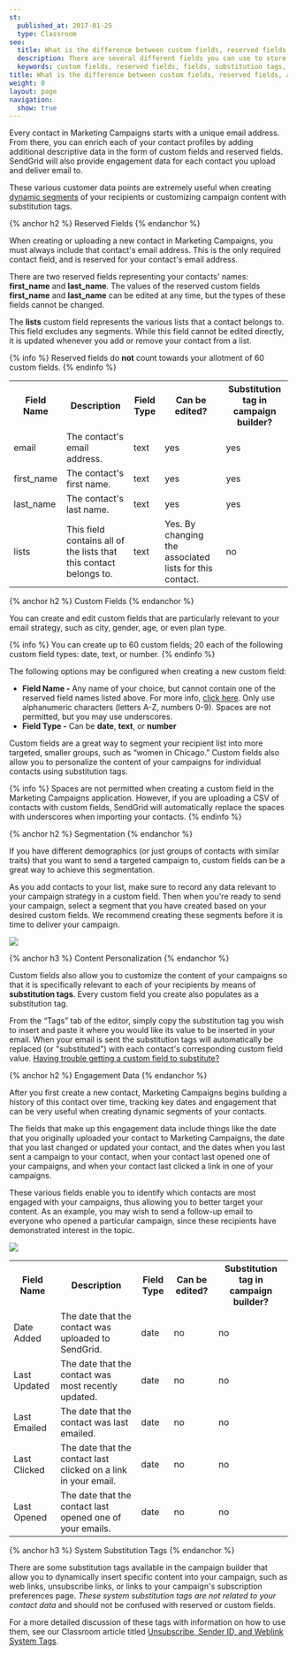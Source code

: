 ```yaml
---
st:
  published_at: 2017-01-25
  type: Classroom
seo:
  title: What is the difference between custom fields, reserved fields, and system fields?
  description: There are several different fields you can use to store and organize information about your contacts.
  keywords: custom fields, reserved fields, fields, substitution tags, substitution, tags, system field, contacts, segmentation
title: What is the difference between custom fields, reserved fields, and system fields?
weight: 0
layout: page
navigation:
  show: true
---
```


Every contact in Marketing Campaigns starts with a unique email address. From there, you can enrich each of your contact profiles by adding additional descriptive data in the form of custom fields and reserved fields. SendGrid will also provide engagement data for each contact you upload and deliver email to.

These various customer data points are extremely useful when creating [dynamic segments]({{root_url}}/User_Guide/Marketing_Campaigns/lists.html#-Create-a-Segment) of your recipients or customizing campaign content with substitution tags.

{% anchor h2 %}
Reserved Fields
{% endanchor %}

When creating or uploading a new contact in Marketing Campaigns, you must always include that contact's email address. This is the only required contact field, and is reserved for your contact's email address.

There are two reserved fields representing your contacts' names: **first_name** and **last_name**. The values of the reserved custom fields **first_name** and **last_name** can be edited at any time, but the types of these fields cannot be changed.

The **lists** custom field represents the various lists that a contact belongs to. This field excludes any segments. While this field cannot be edited directly, it is updated whenever you add or remove your contact from a list.

{% info %}
Reserved fields do **not** count towards your allotment of 60 custom fields.
{% endinfo %}

<table class="table">
  <tr><th>Field Name</th><th>Description</th><th>Field Type</th><th>Can be edited?</th><th>Substitution tag in campaign builder?</th></tr>
  <tr><td>email</td><td>The contact's email address.</td><td>text</td><td>yes</td><td>yes</td></tr>
  <tr><td>first_name</td><td>The contact's first name.</td><td>text</td><td>yes</td><td>yes</td></tr>
  <tr><td>last_name</td><td>The contact's last name.</td><td>text</td><td>yes</td><td>yes</td></tr>
  <tr><td>lists</td><td>This field contains all of the lists that this contact belongs to.</td><td>text</td><td>Yes. By changing the associated lists for this contact.</td><td>no</td></tr>
</table>

{% anchor h2 %}
Custom Fields
{% endanchor %}

You can create and edit custom fields that are particularly relevant to your email strategy, such as city, gender, age, or even plan type.

{% info %}
You can create up to 60 custom fields; 20 each of the following custom field types: date, text, or number.
{% endinfo %}

The following options may be configured when creating a new custom field:

* **Field Name -** Any name of your choice, but cannot contain one of the reserved field names listed above. For more info, [click here]({{root_url}}/Classroom/Troubleshooting/Authentication/you_have_used_a_reserved_field_name_for_your_custom_field.html"). Only use alphanumeric characters (letters A-Z, numbers 0-9). Spaces are not permitted, but you may use underscores.
* **Field Type -** Can be **date**, **text**, or **number**

Custom fields are a great way to segment your recipient list into more targeted, smaller groups, such as “women in Chicago.” Custom fields also allow you to personalize the content of your campaigns for individual contacts using substitution tags.

{% info %}
Spaces are not permitted when creating a custom field in the Marketing Campaigns application. However, if you are uploading a CSV of contacts with custom fields, SendGrid will automatically replace the spaces with underscores when importing your contacts.
{% endinfo %}

{% anchor h2 %}
Segmentation
{% endanchor %}

If you have different demographics (or just groups of contacts with similar traits) that you want to send a targeted campaign to, custom fields can be a great way to achieve this segmentation.

As you add contacts to your list, make sure to record any data relevant to your campaign strategy in a custom field. Then when you're ready to send your campaign, select a segment that you have created based on your desired custom fields. We recommend creating these segments before it is time to deliver your campaign.

![]({{root_url}}/images/contact_fields_1.png)

{% anchor h3 %}
Content Personalization
{% endanchor %}

Custom fields also allow you to customize the content of your campaigns so that it is specifically relevant to each of your recipients by means of **substitution tags**. Every custom field you create also populates as a substitution tag.

From the “Tags” tab of the editor, simply copy the substitution tag you wish to insert and paste it where you would like its value to be inserted in your email. When your email is sent the substitution tags will automatically be replaced (or "substituted") with each contact's corresponding custom field value. [Having trouble getting a custom field to substitute?]({{root_url}}/Classroom/Troubleshooting/Authentication/a_custom_field_value_did_not_substitute_during_a_send.html)

{% anchor h2 %}
Engagement Data
{% endanchor %}

After you first create a new contact, Marketing Campaigns begins building a history of this contact over time, tracking key dates and engagement that can be very useful when creating dynamic segments of your contacts.

The fields that make up this engagement data include things like the date that you originally uploaded your contact to Marketing Campaigns, the date that you last changed or updated your contact, and the dates when you last sent a campaign to your contact, when your contact last opened one of your campaigns, and when your contact last clicked a link in one of your campaigns.

These various fields enable you to identify which contacts are most engaged with your campaigns, thus allowing you to better target your content. As an example, you may wish to send a follow-up email to everyone who opened a particular campaign, since these recipients have demonstrated interest in the topic.

![]({{root_url}}/images/contact_fields_2.png)

<table class="table">
  <tr><th>Field Name</th><th>Description</th><th>Field Type</th><th>Can be edited?</th><th>Substitution tag in campaign builder?</th></tr>
  <tr><td>Date Added</td><td>The date that the contact was uploaded to SendGrid.</td><td>date</td><td>no</td><td>no</td></tr>
  <tr><td>Last Updated</td><td>The date that the contact was most recently updated.</td><td>date</td><td>no</td><td>no</td></tr>
  <tr><td>Last Emailed</td><td>The date that the contact was last emailed.</td><td>date</td><td>no</td><td>no</td></tr>
  <tr><td>Last Clicked</td><td>The date that the contact last clicked on a link in your email.</td><td>date</td><td>no</td><td>no</td></tr>
  <tr><td>Last Opened</td><td>The date that the contact last opened one of your emails.</td><td>date</td><td>no</td><td>no</td></tr>
</table>

{% anchor h3 %}
System Substitution Tags
{% endanchor %}

There are some substitution tags available in the campaign builder that allow you to dynamically insert specific content into your campaign, such as web links, unsubscribe links, or links to your campaign's subscription preferences page. _These system substitution tags are not related to your contact data_ and should not be confused with reserved or custom fields.

For a more detailed discussion of these tags with information on how to use them, see our Classroom article titled [Unsubscribe, Sender ID, and Weblink System Tags]({{root_url}}/Classroom/Basics/Marketing_Campaigns/default_mc_tags.html).

